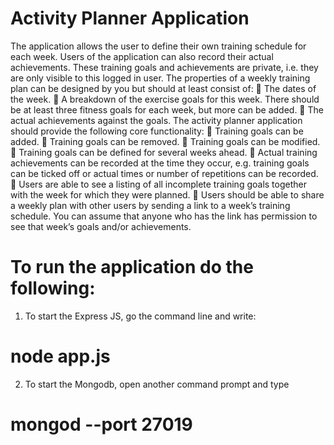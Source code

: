 # Activity Planner Application

The application allows the user to define their own training schedule for each week. Users of the
application can also record their actual achievements. These training goals and achievements are
private, i.e. they are only visible to this logged in user.
The properties of a weekly training plan can be designed by you but should at least consist of:
 The dates of the week.
 A breakdown of the exercise goals for this week. There should be at least three fitness goals
for each week, but more can be added.
 The actual achievements against the goals.
The activity planner application should provide the following core functionality:
 Training goals can be added.
 Training goals can be removed.
 Training goals can be modified.
 Training goals can be defined for several weeks ahead.
 Actual training achievements can be recorded at the time they occur, e.g. training goals can
be ticked off or actual times or number of repetitions can be recorded.
 Users are able to see a listing of all incomplete training goals together with the week for
which they were planned.
 Users should be able to share a weekly plan with other users by sending a link to a week’s
training schedule. You can assume that anyone who has the link has permission to see that
week’s goals and/or achievements.


# To run the application do the following:

1. To start the Express JS, go the command line and write: 
# node app.js
2. To start the Mongodb, open another command prompt and type 
# mongod --port 27019
